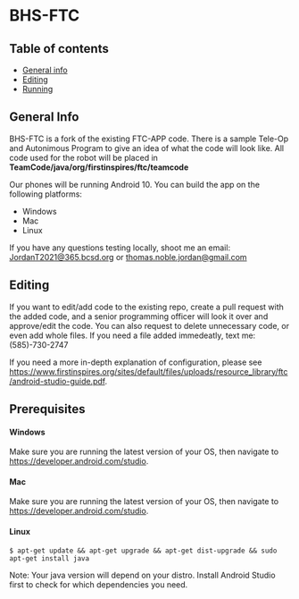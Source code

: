 # BHS-FTC
## Table of contents
* [General info](#general-info)
* [Editing](#features)
* [Running](#prerequisites)

## General Info
BHS-FTC is a fork of the existing FTC-APP code. There is a sample Tele-Op and Autonimous Program to give an idea of what the code will look like. All code used for the robot will be placed in **TeamCode/java/org/firstinspires/ftc/teamcode**
 
Our phones will be running Android 10. You can build the app on the following platforms:
* Windows
* Mac
* Linux

If you have any questions testing locally, shoot me an email: JordanT2021@365.bcsd.org or thomas.noble.jordan@gmail.com

## Editing
If you want to edit/add code to the existing repo, create a pull request with the added code, and a senior programming officer will look it over and approve/edit the code. You can also request to delete unnecessary code, or even add whole files. If you need a file added immedeatly, text me:
(585)-730-2747

If you need a more in-depth explanation of configuration, please see https://www.firstinspires.org/sites/default/files/uploads/resource_library/ftc/android-studio-guide.pdf.

## Prerequisites
#### Windows
Make sure you are running the latest version of your OS, then navigate to https://developer.android.com/studio.
#### Mac
Make sure you are running the latest version of your OS, then navigate to https://developer.android.com/studio.
#### Linux
```
$ apt-get update && apt-get upgrade && apt-get dist-upgrade && sudo apt-get install java
```
Note: Your java version will depend on your distro. Install Android Studio first to check for which dependencies you need. 
